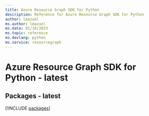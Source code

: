 ```yaml
---
title: Azure Resource Graph SDK for Python
description: Reference for Azure Resource Graph SDK for Python
author: lmazuel
ms.author: lmazuel
ms.data: 01/18/2023
ms.topic: reference
ms.devlang: python
ms.service: resourcegraph
---
```

# Azure Resource Graph SDK for Python - latest
## Packages - latest
[!INCLUDE [packages](resource-graph-index.md)]